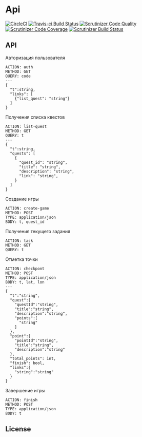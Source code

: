 # Api
[![CircleCI](https://circleci.com/gh/kubikvest/api/tree/master.svg?style=svg)](https://circleci.com/gh/kubikvest/api/tree/master) [![Travis-ci Build Status](https://travis-ci.org/kubikvest/api.svg?branch=master)](https://travis-ci.org/kubikvest/api) [![Scrutinizer Code Quality](https://scrutinizer-ci.com/g/kubikvest/api/badges/quality-score.png?b=master)](https://scrutinizer-ci.com/g/kubikvest/api/?branch=master) [![Scrutinizer Code Coverage](https://scrutinizer-ci.com/g/kubikvest/api/badges/coverage.png?b=master)](https://scrutinizer-ci.com/g/kubikvest/api/?branch=master) [![Scrutinizer Build Status](https://scrutinizer-ci.com/g/kubikvest/api/badges/build.png?b=master)](https://scrutinizer-ci.com/g/kubikvest/api/build-status/master)

## API

Авторизация пользователя
```
ACTION: auth
METHOD: GET
QUERY: code
---
{
  "t":string,
  "links": [
    {"list_quest": "string"}
  ]
}
```

Получения списка квестов
```
ACTION: list-quest
METHOD: GET
QUERY: t
---
{
  "t":string,
  "quests": [
    {
      "quest_id": "string",
      "title": "string",
      "description": "string",
      "link": "string",
    }
  ]
}
```

Создание игры
```
ACTION: create-game
METHOD: POST
TYPE: application/json
BODY: t, quest_id
```

Получения текущего задания
```
ACTION: task
METHOD: GET
QUERY: t
```

Отметка точки
```
ACTION: checkpont
METHOD: POST
TYPE: application/json
BODY: t, lat, lon
---
{
  "t":"string",
  "quest":{
    "questId":"string",
    "title":"string",
    "description":"string",
    "points":[
      "string"
    ]
  },
  "point":{
    "pointId":"string",
    "title":"string",
    "description":"string"
  },
  "total_points": int,
  "finish": bool,
  "links":{
    "string":"string"
  }
}
```

Завершение игры
```
ACTION: finish
METHOD: POST
TYPE: application/json
BODY: t
```

## License
